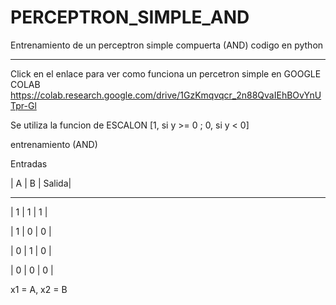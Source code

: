 # PERCEPTRON_SIMPLE_AND
Entrenamiento de un perceptron simple compuerta (AND) codigo en python
- - - - - -  - - - - - -  -
Click en el enlace para ver como funciona un percetron simple en GOOGLE COLAB
https://colab.research.google.com/drive/1GzKmqvqcr_2n88QvaIEhBOvYnUTpr-Gl

Se utiliza la funcion de ESCALON [1, si y >= 0 ; 0, si y < 0]

entrenamiento (AND)

Entradas

| A | B | Salida|
 * * * * * * * * 
| 1 | 1 |   1   |

| 1 | 0 |   0   |

| 0 | 1 |   0   |

| 0 | 0 |   0   |

x1 = A, x2 = B
